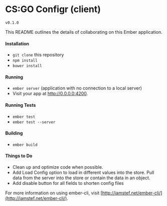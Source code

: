 # CS:GO Configr (client)

`v0.1.0`

This README outlines the details of collaborating on this Ember application.

#### Installation
* `git clone` this repository
* `npm install`
* `bower install`

#### Running
* `ember server` (application with no connection to a local server)
* Visit your app at http://0.0.0.0:4200.

#### Running Tests
* `ember test`
* `ember test --server`

#### Building
* `ember build`

#### Things to Do

* Clean up and optimize code when possible.
* Add Load Config option to load in different values into the store. Pull data from the server into the store or contain the data in an object.
* Add disable button for all fields to shorten config files

For more information on using ember-cli, visit [http://iamstef.net/ember-cli/](http://iamstef.net/ember-cli/).
